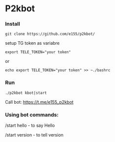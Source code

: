 # P2kbot 
### Install

```git clone https://github.com/e155/p2kbot/```

setup TG token as variabre 

```export TELE_TOKEN="your token"```

or

``` echo export TELE_TOKEN="your token" >> ~./bashrc ```

### Run

```./p2kbot kbot|start```

Call bot: https://t.me/e155_p2kbot
###  Using bot commands:
/start hello - to say Hello

/start version - to tell version

